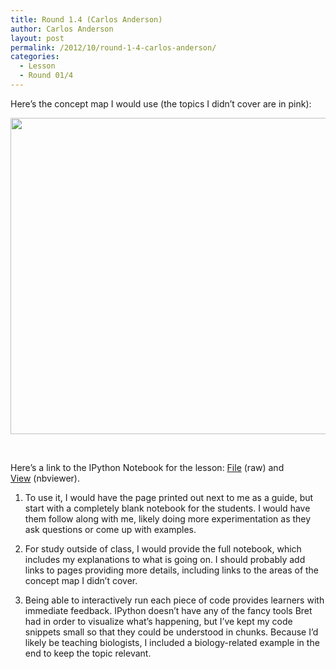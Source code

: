 ```yaml
---
title: Round 1.4 (Carlos Anderson)
author: Carlos Anderson
layout: post
permalink: /2012/10/round-1-4-carlos-anderson/
categories:
  - Lesson
  - Round 01/4
---
```

Here&#8217;s the concept map I would use (the topics I didn&#8217;t cover are in pink):

[<img class="alignnone size-full wp-image-757" title="concept_map" src="http://teaching.software-carpentry.org/wp-content/uploads/2012/10/concept_map2.png" alt="" width="700" height="506" />][1]

&nbsp;

Here&#8217;s a link to the IPython Notebook for the lesson: [File][2] (raw) and [View][3] (nbviewer).

1. To use it, I would have the page printed out next to me as a guide, but start with a completely blank notebook for the students. I would have them follow along with me, likely doing more experimentation as they ask questions or come up with examples.

2. For study outside of class, I would provide the full notebook, which includes my explanations to what is going on. I should probably add links to pages providing more details, including links to the areas of the concept map I didn&#8217;t cover.

3. Being able to interactively run each piece of code provides learners with immediate feedback. IPython doesn&#8217;t have any of the fancy tools Bret had in order to visualize what&#8217;s happening, but I&#8217;ve kept my code snippets small so that they could be understood in chunks. Because I&#8217;d likely be teaching biologists, I included a biology-related example in the end to keep the topic relevant.

 [1]: http://teaching.software-carpentry.org/wp-content/uploads/2012/10/concept_map2.png
 [2]: https://www.msu.edu/~carlosja/list_comprehension.ipynb
 [3]: http://nbviewer.ipython.org/url/msu.edu/~carlosja/list_comprehension.ipynb